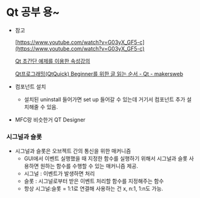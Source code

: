 # Qt 공부 용~
- 참고

    [https://www.youtube.com/watch?v=G03yX_GF5-c](https://www.youtube.com/watch?v=G03yX_GF5-c)

    [Qt 초간단 예제를 이용한 속성강의](https://blog.daum.net/goodgodgd/10)

    [Qt프로그래밍(QtQuick) Beginner를 위한 글 읽는 순서 - Qt - makersweb](https://makersweb.net/qt/12205)
    [](https://softengn.tistory.com/3?category=945926)
    [](https://valueelectronic.tistory.com/13)

- 컴포넌트 설치
    - 설치된 uninstall 들어가면 set up 들어갈 수 있는데 거기서 컴포넌트 추가 설치해줄 수 있음.
- MFC랑 비슷한거 QT Designer


### 시그널과 슬롯
- 시그널과 슬롯은 오브젝트 간의 통신을 위한 매커니즘 
	- GUI에서 이벤트 실행했을 때 지정한 함수를 실행하기 위해서 시그널과 슬롯 사용하면 원하는 함수를 수행할 수 있는 매커니즘 제공.
	- 시그널 : 이벤트가 발생하면 처리
	- 슬롯 : 시그널로부터 받은 이벤트 처리할 함수를 지정해주는 함수
	- 항상 시그널:슬롯 = 1:1로 연결해 사용하는 건 x, n:1, 1:n도 가능.













































